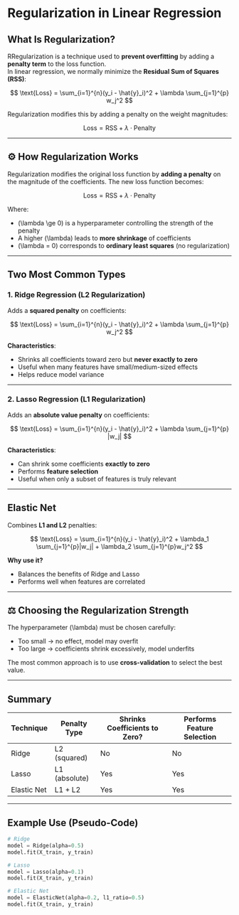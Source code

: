 # Regularization in Linear Regression

##  What Is Regularization?

RRegularization is a technique used to **prevent overfitting** by adding a **penalty term** to the loss function.  
In linear regression, we normally minimize the **Residual Sum of Squares (RSS)**:

$$
\text{Loss} = \sum_{i=1}^{n}(y_i - \hat{y}_i)^2 + \lambda \sum_{j=1}^{p} w_j^2
$$

Regularization modifies this by adding a penalty on the weight magnitudes:

$$
\text{Loss} = \text{RSS} + \lambda \cdot \text{Penalty}
$$

---

## ⚙ How Regularization Works

Regularization modifies the original loss function by **adding a penalty** on the magnitude of the coefficients. The new loss function becomes:

$$
\text{Loss} = \text{RSS} + \lambda \cdot \text{Penalty}
$$

Where:

- \(\lambda \ge 0\) is a hyperparameter controlling the strength of the penalty  
- A higher \(\lambda\) leads to **more shrinkage** of coefficients  
- \(\lambda = 0\) corresponds to **ordinary least squares** (no regularization)

---

## Two Most Common Types

### 1. **Ridge Regression (L2 Regularization)**

Adds a **squared penalty** on coefficients:

$$
\text{Loss} = \sum_{i=1}^{n}(y_i - \hat{y}_i)^2 + \lambda \sum_{j=1}^{p} w_j^2
$$

**Characteristics**:
- Shrinks all coefficients toward zero but **never exactly to zero**
- Useful when many features have small/medium-sized effects
- Helps reduce model variance

---

### 2. **Lasso Regression (L1 Regularization)**

Adds an **absolute value penalty** on coefficients:

$$
\text{Loss} = \sum_{i=1}^{n}(y_i - \hat{y}_i)^2 + \lambda \sum_{j=1}^{p} |w_j|
$$

**Characteristics**:
- Can shrink some coefficients **exactly to zero**
- Performs **feature selection**
- Useful when only a subset of features is truly relevant

---

##  Elastic Net

Combines **L1 and L2** penalties:

$$
\text{Loss} = \sum_{i=1}^{n}(y_i - \hat{y}_i)^2 + \lambda_1 \sum_{j=1}^{p}|w_j| + \lambda_2 \sum_{j=1}^{p}w_j^2
$$

**Why use it?**
- Balances the benefits of Ridge and Lasso
- Performs well when features are correlated

---

## ⚖️ Choosing the Regularization Strength

The hyperparameter \(\lambda\) must be chosen carefully:
- Too small → no effect, model may overfit
- Too large → coefficients shrink excessively, model underfits

The most common approach is to use **cross-validation** to select the best value.

---

##  Summary

| Technique      | Penalty Type    | Shrinks Coefficients to Zero? | Performs Feature Selection |
|---------------|------------------|-------------------------------|-----------------------------|
| Ridge         | L2 (squared)     | No                            | No                          |
| Lasso         | L1 (absolute)    | Yes                           | Yes                         |
| Elastic Net   | L1 + L2          | Yes                           | Yes                         |

---

##  Example Use (Pseudo-Code)

```python
# Ridge
model = Ridge(alpha=0.5)
model.fit(X_train, y_train)

# Lasso
model = Lasso(alpha=0.1)
model.fit(X_train, y_train)

# Elastic Net
model = ElasticNet(alpha=0.2, l1_ratio=0.5)
model.fit(X_train, y_train)
